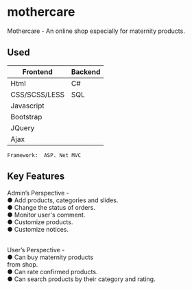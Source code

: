 # mothercare
Mothercare - An online shop especially for maternity products.

## Used
  Frontend  | Backend
  ------------- | -------------
  Html  | C#
  CSS/SCSS/LESS  | SQL
  Javascript | 
  Bootstrap | 
  JQuery |
  Ajax | 
  
    Framework:  ASP. Net MVC
 
## Key Features
  Admin’s Perspective -</br>
    ● Add products, categories and slides.</br>
    ● Change the status of orders.</br>
    ● Monitor user's comment.</br>
    ● Customize products.</br>
    ● Customize notices.</br></br>
   
  User’s Perspective -</br>
    ● Can buy maternity products </br>
    from shop.</br>
    ● Can rate confirmed products. </br>
    ● Can search products by their 
    category and rating. </br>
